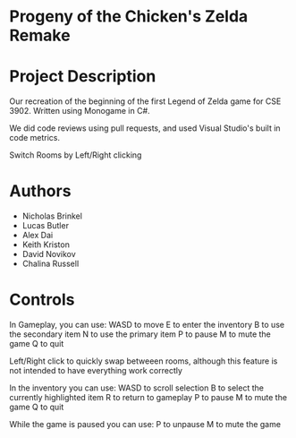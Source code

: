 ﻿# Progeny of the Chicken's Zelda Remake
# Project Description
Our recreation of the beginning of the first Legend of Zelda game for CSE 3902. Written using Monogame in C#.

We did code reviews using pull requests, and used Visual Studio's built in code metrics.

Switch Rooms by Left/Right clicking

# Authors
- Nicholas Brinkel
- Lucas Butler
- Alex Dai
- Keith Kriston
- David Novikov
- Chalina Russell

# Controls
In Gameplay, you can use:
WASD to move
E to enter the inventory
B to use the secondary item
N to use the primary item
P to pause
M to mute the game
Q to quit

Left/Right click to quickly swap betweeen rooms, although this feature is not intended to have everything work correctly

In the inventory you can use:
WASD to scroll selection
B to select the currently highlighted item
R to return to gameplay
P to pause
M to mute the game
Q to quit

While the game is paused you can use:
P to unpause
M to mute the game
